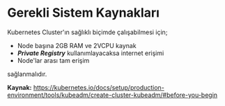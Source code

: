# Gerekli Sistem Kaynakları

Kubernetes Cluster'ın sağlıklı biçimde çalışabilmesi için;

- Node başına 2GB RAM ve 2VCPU kaynak
- ***Private Registry*** kullanımlayacaksa internet erişimi
- Node'lar arası tam erişim

sağlanmalıdır.


**Kaynak:** https://kubernetes.io/docs/setup/production-environment/tools/kubeadm/create-cluster-kubeadm/#before-you-begin
